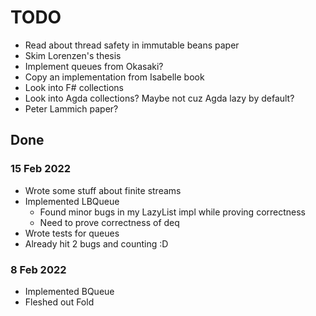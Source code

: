 # TODO

- Read about thread safety in immutable beans paper
- Skim Lorenzen's thesis
- Implement queues from Okasaki?
- Copy an implementation from Isabelle book
- Look into F# collections
- Look into Agda collections? Maybe not cuz Agda lazy by default?
- Peter Lammich paper?


## Done

### 15 Feb 2022
- Wrote some stuff about finite streams
- Implemented LBQueue
  - Found minor bugs in my LazyList impl while proving correctness
  - Need to prove correctness of deq
- Wrote tests for queues
- Already hit 2 bugs and counting :D

### 8 Feb 2022
- Implemented BQueue
- Fleshed out Fold